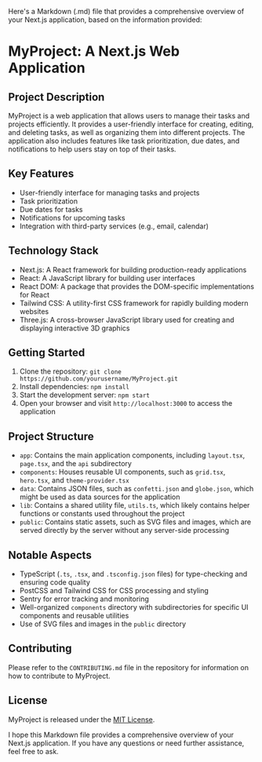 Here's a Markdown (.md) file that provides a comprehensive overview of your Next.js application, based on the information provided:

# MyProject: A Next.js Web Application

## Project Description
MyProject is a web application that allows users to manage their tasks and projects efficiently. It provides a user-friendly interface for creating, editing, and deleting tasks, as well as organizing them into different projects. The application also includes features like task prioritization, due dates, and notifications to help users stay on top of their tasks.

## Key Features
- User-friendly interface for managing tasks and projects
- Task prioritization
- Due dates for tasks
- Notifications for upcoming tasks
- Integration with third-party services (e.g., email, calendar)

## Technology Stack
- Next.js: A React framework for building production-ready applications
- React: A JavaScript library for building user interfaces
- React DOM: A package that provides the DOM-specific implementations for React
- Tailwind CSS: A utility-first CSS framework for rapidly building modern websites
- Three.js: A cross-browser JavaScript library used for creating and displaying interactive 3D graphics

## Getting Started
1. Clone the repository: `git clone https://github.com/yourusername/MyProject.git`
2. Install dependencies: `npm install`
3. Start the development server: `npm start`
4. Open your browser and visit `http://localhost:3000` to access the application

## Project Structure
- `app`: Contains the main application components, including `layout.tsx`, `page.tsx`, and the `api` subdirectory
- `components`: Houses reusable UI components, such as `grid.tsx`, `hero.tsx`, and `theme-provider.tsx`
- `data`: Contains JSON files, such as `confetti.json` and `globe.json`, which might be used as data sources for the application
- `lib`: Contains a shared utility file, `utils.ts`, which likely contains helper functions or constants used throughout the project
- `public`: Contains static assets, such as SVG files and images, which are served directly by the server without any server-side processing

## Notable Aspects
- TypeScript (`.ts`, `.tsx`, and `.tsconfig.json` files) for type-checking and ensuring code quality
- PostCSS and Tailwind CSS for CSS processing and styling
- Sentry for error tracking and monitoring
- Well-organized `components` directory with subdirectories for specific UI components and reusable utilities
- Use of SVG files and images in the `public` directory

## Contributing
Please refer to the `CONTRIBUTING.md` file in the repository for information on how to contribute to MyProject.

## License
MyProject is released under the [MIT License](https://github.com/yourusername/MyProject/blob/main/LICENSE).

I hope this Markdown file provides a comprehensive overview of your Next.js application. If you have any questions or need further assistance, feel free to ask.